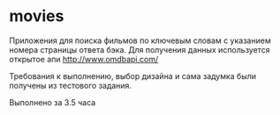 # movies
Приложения для поиска фильмов по ключевым словам с указанием номера страницы ответа бэка. 
Для получения данных используется открытое апи http://www.omdbapi.com/

Требования к выполнению, выбор дизайна и сама задумка были получены из тестового задания.

Выполнено за 3.5 часа
